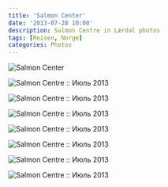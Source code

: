 ```yaml
---
title: 'Salmon Center'
date: '2013-07-28 10:00'
description: Salmon Centre in Lærdal photos
tags: [Reisen, Norge]
categories: Photos
---
```

<div class='preview'><img src='{{urls.media}}/SalmonCentre-OK.jpg' alt='Salmon Center'></div>

![Salmon Centre :: Июль 2013]({{urls.media}}/c399557e1e0c7b6ef22489e034807cd1-600.jpg "Бронзовый лосось.")

![Salmon Centre :: Июль 2013]({{urls.media}}/6985360012570f812b5389ab8b8fea94-600.jpg "Живая рыбина.")

![Salmon Centre :: Июль 2013]({{urls.media}}/9e87af36e291783ed7299a66c4dfdea4-600.jpg "Король здесь рыбачил и поймал лосося. В музее целая стена посвящена этому. Амфору, впрочем, высочайшей особе выудить не удалось.")

![Salmon Centre :: Июль 2013]({{urls.media}}/88d3e26505e9d923aa297dbfebbcf744-600.jpg "Бредень образца XVIII века.")

 ![Salmon Centre :: Июль 2013]({{urls.media}}/4dfa987380034279fdb0b24d984e994f-600.jpg "Удочки XIX век — наши дни.")

![Salmon Centre :: Июль 2013]({{urls.media}}/204f2389b40330273f103d2acb0f2d62-600.jpg "Снасти.")

![Salmon Centre :: Июль 2013]({{urls.media}}/7d9d5d66be0595b77435a1367c6bde19-600.jpg "Таким лосось вырастает к трем (!) годам.")


